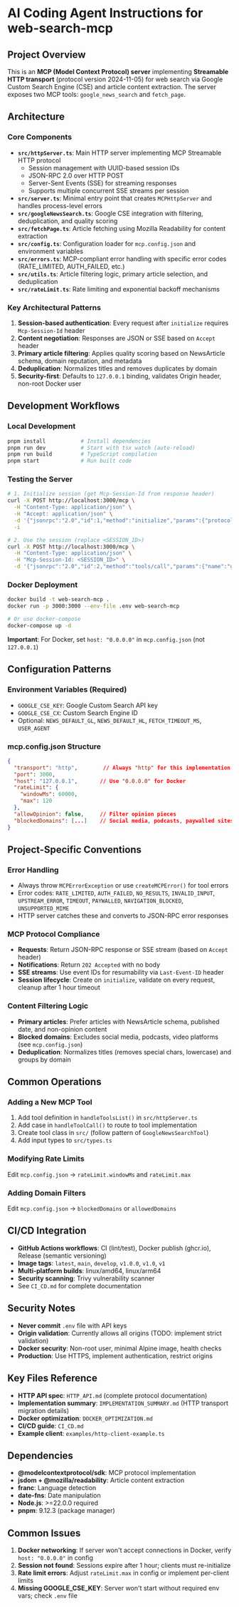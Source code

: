 # AI Coding Agent Instructions for web-search-mcp

## Project Overview

This is an **MCP (Model Context Protocol) server** implementing **Streamable HTTP transport** (protocol version 2024-11-05) for web search via Google Custom Search Engine (CSE) and article content extraction. The server exposes two MCP tools: `google_news_search` and `fetch_page`.

## Architecture

### Core Components

- **`src/httpServer.ts`**: Main HTTP server implementing MCP Streamable HTTP protocol
  - Session management with UUID-based session IDs
  - JSON-RPC 2.0 over HTTP POST
  - Server-Sent Events (SSE) for streaming responses
  - Supports multiple concurrent SSE streams per session
- **`src/server.ts`**: Minimal entry point that creates `MCPHttpServer` and handles process-level errors
- **`src/googleNewsSearch.ts`**: Google CSE integration with filtering, deduplication, and quality scoring
- **`src/fetchPage.ts`**: Article fetching using Mozilla Readability for content extraction
- **`src/config.ts`**: Configuration loader for `mcp.config.json` and environment variables
- **`src/errors.ts`**: MCP-compliant error handling with specific error codes (RATE_LIMITED, AUTH_FAILED, etc.)
- **`src/utils.ts`**: Article filtering logic, primary article selection, and deduplication
- **`src/rateLimit.ts`**: Rate limiting and exponential backoff mechanisms

### Key Architectural Patterns

1. **Session-based authentication**: Every request after `initialize` requires `Mcp-Session-Id` header
2. **Content negotiation**: Responses are JSON or SSE based on `Accept` header
3. **Primary article filtering**: Applies quality scoring based on NewsArticle schema, domain reputation, and metadata
4. **Deduplication**: Normalizes titles and removes duplicates by domain
5. **Security-first**: Defaults to `127.0.0.1` binding, validates Origin header, non-root Docker user

## Development Workflows

### Local Development

```bash
pnpm install           # Install dependencies
pnpm run dev           # Start with tsx watch (auto-reload)
pnpm run build         # TypeScript compilation
pnpm start             # Run built code
```

### Testing the Server

```bash
# 1. Initialize session (get Mcp-Session-Id from response header)
curl -X POST http://localhost:3000/mcp \
  -H "Content-Type: application/json" \
  -H "Accept: application/json" \
  -d '{"jsonrpc":"2.0","id":1,"method":"initialize","params":{"protocolVersion":"2024-11-05","capabilities":{},"clientInfo":{"name":"test","version":"1.0"}}}' \
  -i

# 2. Use the session (replace <SESSION_ID>)
curl -X POST http://localhost:3000/mcp \
  -H "Content-Type: application/json" \
  -H "Mcp-Session-Id: <SESSION_ID>" \
  -d '{"jsonrpc":"2.0","id":2,"method":"tools/call","params":{"name":"google_news_search","arguments":{"topic":"AI","num":3}}}'
```

### Docker Deployment

```bash
docker build -t web-search-mcp .
docker run -p 3000:3000 --env-file .env web-search-mcp

# Or use docker-compose
docker-compose up -d
```

**Important**: For Docker, set `host: "0.0.0.0"` in `mcp.config.json` (not `127.0.0.1`)

## Configuration Patterns

### Environment Variables (Required)

- `GOOGLE_CSE_KEY`: Google Custom Search API key
- `GOOGLE_CSE_CX`: Custom Search Engine ID
- Optional: `NEWS_DEFAULT_GL`, `NEWS_DEFAULT_HL`, `FETCH_TIMEOUT_MS`, `USER_AGENT`

### mcp.config.json Structure

```json
{
  "transport": "http",        // Always "http" for this implementation
  "port": 3000,
  "host": "127.0.0.1",       // Use "0.0.0.0" for Docker
  "rateLimit": {
    "windowMs": 60000,
    "max": 120
  },
  "allowOpinion": false,     // Filter opinion pieces
  "blockedDomains": [...]    // Social media, podcasts, paywalled sites
}
```

## Project-Specific Conventions

### Error Handling

- Always throw `MCPErrorException` or use `createMCPError()` for tool errors
- Error codes: `RATE_LIMITED`, `AUTH_FAILED`, `NO_RESULTS`, `INVALID_INPUT`, `UPSTREAM_ERROR`, `TIMEOUT`, `PAYWALLED`, `NAVIGATION_BLOCKED`, `UNSUPPORTED_MIME`
- HTTP server catches these and converts to JSON-RPC error responses

### MCP Protocol Compliance

- **Requests**: Return JSON-RPC response or SSE stream (based on `Accept` header)
- **Notifications**: Return `202 Accepted` with no body
- **SSE streams**: Use event IDs for resumability via `Last-Event-ID` header
- **Session lifecycle**: Create on `initialize`, validate on every request, cleanup after 1 hour timeout

### Content Filtering Logic

- **Primary articles**: Prefer articles with NewsArticle schema, published date, and non-opinion content
- **Blocked domains**: Excludes social media, podcasts, video platforms (see `mcp.config.json`)
- **Deduplication**: Normalizes titles (removes special chars, lowercase) and groups by domain

## Common Operations

### Adding a New MCP Tool

1. Add tool definition in `handleToolsList()` in `src/httpServer.ts`
2. Add case in `handleToolCall()` to route to tool implementation
3. Create tool class in `src/` (follow pattern of `GoogleNewsSearchTool`)
4. Add input types to `src/types.ts`

### Modifying Rate Limits

Edit `mcp.config.json` → `rateLimit.windowMs` and `rateLimit.max`

### Adding Domain Filters

Edit `mcp.config.json` → `blockedDomains` or `allowedDomains`

## CI/CD Integration

- **GitHub Actions workflows**: CI (lint/test), Docker publish (ghcr.io), Release (semantic versioning)
- **Image tags**: `latest`, `main`, `develop`, `v1.0.0`, `v1.0`, `v1`
- **Multi-platform builds**: linux/amd64, linux/arm64
- **Security scanning**: Trivy vulnerability scanner
- See `CI_CD.md` for complete documentation

## Security Notes

- **Never commit** `.env` file with API keys
- **Origin validation**: Currently allows all origins (TODO: implement strict validation)
- **Docker security**: Non-root user, minimal Alpine image, health checks
- **Production**: Use HTTPS, implement authentication, restrict origins

## Key Files Reference

- **HTTP API spec**: `HTTP_API.md` (complete protocol documentation)
- **Implementation summary**: `IMPLEMENTATION_SUMMARY.md` (HTTP transport migration details)
- **Docker optimization**: `DOCKER_OPTIMIZATION.md`
- **CI/CD guide**: `CI_CD.md`
- **Example client**: `examples/http-client-example.ts`

## Dependencies

- **@modelcontextprotocol/sdk**: MCP protocol implementation
- **jsdom + @mozilla/readability**: Article content extraction
- **franc**: Language detection
- **date-fns**: Date manipulation
- **Node.js**: >=22.0.0 required
- **pnpm**: 9.12.3 (package manager)

## Common Issues

1. **Docker networking**: If server won't accept connections in Docker, verify `host: "0.0.0.0"` in config
2. **Session not found**: Sessions expire after 1 hour; clients must re-initialize
3. **Rate limit errors**: Adjust `rateLimit.max` in config or implement per-client limits
4. **Missing GOOGLE_CSE_KEY**: Server won't start without required env vars; check `.env` file
